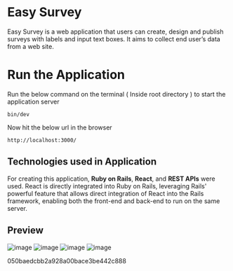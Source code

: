# Easy Survey
Easy Survey is a web application that users can create, design and publish surveys with labels and input text boxes. It aims to collect end user’s data from a web site.


# Run the Application
Run the below command on the terminal ( Inside root directory ) to start the application server

    bin/dev
Now hit the below url in the browser 

    http://localhost:3000/

## Technologies used in Application 

For creating this application, **Ruby on Rails**, **React**, and **REST APIs** were used. React is directly integrated into Ruby on Rails, leveraging Rails' powerful feature that allows direct integration of React into the Rails framework, enabling both the front-end and back-end to run on the same server.

## Preview
![image](https://github.com/user-attachments/assets/f987a439-9303-485d-ba60-d861d6b16b03)
![image](https://github.com/user-attachments/assets/2a83e0b4-af97-488f-aa8e-a7b4b16a6026)
![image](https://github.com/user-attachments/assets/2ce86144-ecf0-4ab3-ad42-13326dfa84a3)
![image](https://github.com/user-attachments/assets/51886138-d9c2-40e7-8643-509fc50021db)


050baedcbb2a928a00bace3be442c888
